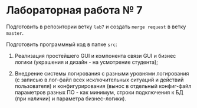 # Лабораторная работа № 7

Подготовить в репозитории ветку `lab7` и создать `merge request` в ветку `master`.

Подготовить программный код в папке `src`:

1. Реализация простейшего GUI и компонента связи GUI и бизнес логики (украшения и дизайн - на усмотрение студента);

2. Внедрение системы логирования с разными уровнями логирования (с записью в лог-файл всех исключительных ситуаций и действий пользователя) и конфигурирования (вынос в отдельный конфиг-файл параметров разных ПО - как минимум, строки подключения к БД (при наличии) и параметра бизнес-логики).
